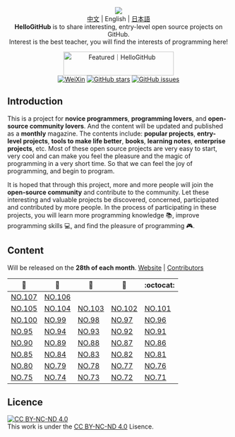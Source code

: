 <p align="center">
  <img src="https://cdn.jsdelivr.net/gh/521xueweihan/img_logo@main/logo/readme.gif"/>
  <br><a href="README.md">中文</a> | English | <a href="README_ja.md">日本語</a>
  <br><strong>HelloGitHub</strong> is to share interesting, entry-level open source projects on GitHub.
  <br>Interest is the best teacher, you will find the interests of programming here!
</p>

<p align="center">
  <a href="https://hellogithub.com/repository/d4aae58ddbf34f0799bf3e8f965e0d70" target="_blank"><img src="https://abroad.hellogithub.com/v1/widgets/recommend.svg?rid=d4aae58ddbf34f0799bf3e8f965e0d70&claim_uid=8MKvZoxaWt" alt="Featured｜HelloGitHub" style="width: 250px; height: 54px;" width="250" height="54" /></a><br>
  <a href="https://raw.githubusercontent.com/521xueweihan/img_logo/master/logo/weixin.png"><img src="https://img.shields.io/badge/Talk-WeChat-brightgreen.svg?style=popout-square" alt="WeiXin"></a>
  <a href="https://github.com/521xueweihan/HelloGitHub/stargazers"><img src="https://img.shields.io/github/stars/521xueweihan/HelloGitHub.svg?style=popout-square" alt="GitHub stars"></a>
  <a href="https://github.com/521xueweihan/HelloGitHub/issues"><img src="https://img.shields.io/github/issues/521xueweihan/HelloGitHub.svg?style=popout-square" alt="GitHub issues"></a>
</p>

## Introduction

This is a project for **novice programmers**, **programming lovers**, and **open-source community lovers**. And the content will be updated and published as a **monthly** magazine. The contents include: **popular projects**, **entry-level projects**, **tools to make life better**, **books**, **learning notes**, **enterprise projects**, etc. Most of these open source projects are very easy to start, very cool and can make you feel the pleasure and the magic of programming in a very short time. So that we can feel the joy of programming, and begin to program.

It is hoped that through this project, more and more people will join the **open-source community** and contribute to the community. Let these interesting and valuable projects be discovered, concerned, participated and contributed by more people. In the process of participating in these projects, you will learn more programming knowledge 📚, improve programming skills 💻, and find the pleasure of programming 🎮.

## Content

Will be released on the **28th of each month**. [Website](https://hellogithub.com/en) | [Contributors](https://github.com/521xueweihan/HelloGitHub/blob/master/content/contributors.md)

| :card_index: | :jack_o_lantern: | :beer: | :fish_cake: | :octocat: |
| ------- | ----- | ------------ | ------ | --------- |
| [NO.107](/content/en/HelloGitHub107.md) | [NO.106](/content/en/HelloGitHub106.md) |
| [NO.105](/content/en/HelloGitHub105.md) | [NO.104](/content/en/HelloGitHub104.md) | [NO.103](/content/en/HelloGitHub103.md) | [NO.102](/content/en/HelloGitHub102.md) | [NO.101](/content/en/HelloGitHub101.md) |
| [NO.100](/content/en/HelloGitHub100.md) | [NO.99](/content/en/HelloGitHub99.md) | [NO.98](/content/en/HelloGitHub98.md) | [NO.97](/content/en/HelloGitHub97.md) | [NO.96](/content/en/HelloGitHub96.md) |
| [NO.95](/content/en/HelloGitHub95.md) | [NO.94](/content/en/HelloGitHub94.md) | [NO.93](/content/en/HelloGitHub93.md) | [NO.92](/content/en/HelloGitHub92.md) | [NO.91](/content/en/HelloGitHub91.md) |
| [NO.90](/content/en/HelloGitHub90.md) | [NO.89](/content/en/HelloGitHub89.md) | [NO.88](/content/en/HelloGitHub88.md) | [NO.87](/content/en/HelloGitHub87.md) | [NO.86](/content/en/HelloGitHub86.md) |
| [NO.85](/content/en/HelloGitHub85.md) | [NO.84](/content/en/HelloGitHub84.md) | [NO.83](/content/en/HelloGitHub83.md) | [NO.82](/content/en/HelloGitHub82.md) | [NO.81](/content/en/HelloGitHub81.md) |
| [NO.80](/content/en/HelloGitHub80.md) | [NO.79](/content/en/HelloGitHub79.md) | [NO.78](/content/en/HelloGitHub78.md) | [NO.77](/content/en/HelloGitHub77.md) | [NO.76](/content/en/HelloGitHub76.md) |
| [NO.75](/content/en/HelloGitHub75.md) | [NO.74](/content/en/HelloGitHub74.md) | [NO.73](/content/en/HelloGitHub73.md) | [NO.72](/content/en/HelloGitHub72.md) | [NO.71](/content/en/HelloGitHub71.md) |


## Licence

<a rel="license" href="https://creativecommons.org/licenses/by-nc-nd/4.0/deed.en"><img alt="CC BY-NC-ND 4.0" style="border-width: 0" src="https://licensebuttons.net/l/by-nc-nd/4.0/88x31.png"></a><br>This work is under the <a rel="license" href="https://creativecommons.org/licenses/by-nc-nd/4.0/deed.en">CC BY-NC-ND 4.0</a> Lisence.
